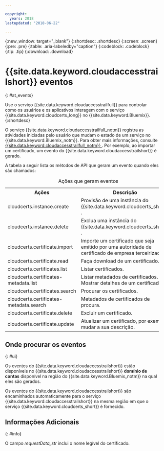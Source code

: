 ```yaml
---

copyright:
  years: 2018
lastupdated: "2018-06-22"

---
```


{:new_window: target="_blank"}
{:shortdesc: .shortdesc}
{:screen: .screen}
{:pre: .pre}
{:table: .aria-labeledby="caption"}
{:codeblock: .codeblock}
{:tip: .tip}
{:download: .download}


# {{site.data.keyword.cloudaccesstrailshort}}  eventos  
{: #at_events}

Use o serviço {{site.data.keyword.cloudaccesstrailfull}} para controlar como os usuários e os aplicativos interagem com
o serviço {{site.data.keyword.cloudcerts_long}} no {{site.data.keyword.Bluemix}}.
{:shortdesc}

O serviço {{site.data.keyword.cloudaccesstrailfull_notm}} registra as atividades iniciadas pelo usuário que mudam
o estado de um serviço no {{site.data.keyword.Bluemix_notm}}. Para obter mais informações, consulte  [ {{site.data.keyword.cloudaccesstrailfull_notm}} ](/docs/services/cloud-activity-tracker/index.html#getting-started-with-cla). Por
exemplo, ao importar um certificado, um evento do {{site.data.keyword.cloudaccesstrailshort}} é gerado.

A tabela a seguir lista os métodos de API que geram um evento quando eles são chamados:

<table>
  <caption>Ações que geram eventos</caption>
  <tr>
    <th>Ações</th>
	  <th>Descrição</th>
  </tr>
  <tr>
    <td>cloudcerts.instance.create</td>
	  <td>Provisão de uma instância do  {{site.data.keyword.cloudcerts_short}} .</td>
  </tr>
  <tr>
    <td>cloudcerts.instance.delete</td>
	  <td>Exclua uma instância do  {{site.data.keyword.cloudcerts_short}} .</td>
  </tr>
  <tr>
    <td>cloudcerts.certificate.import</td>
	  <td>Importe um certificado que seja emitido por uma autoridade de certificado de empresa terceirizada.</td>
  </tr>
  <tr>
    <td>cloudcerts.certificate.read</td>
	  <td>Faça download de um certificado.</td>
  </tr>
  <tr>
    <td>cloudcerts.certificates.list</td>
	  <td>Listar certificados.</td>
  </tr>
  <tr>
    <td>cloudcerts.certificates-metadata.list</td>
	  <td>Listar metadados de certificados. Mostrar detalhes de um certificado.</td>
  </tr>
  <tr>
    <td>cloudcerts.certificates.search</td>
	  <td>Procurar os certificados.</td>
  </tr>
  <tr>
    <td>cloudcerts.certificates-metadata.search</td>
	  <td>Metadados de certificados de procura.</td>
  </tr>
  <tr>
    <td>cloudcerts.certificate.delete</td>
	  <td>Excluir um certificado.</td>
  </tr>
  <tr>
    <td>cloudcerts.certificate.update</td>
	  <td>Atualizar um certificado, por exemplo, mudar a sua descrição.</td>
  </tr>
</table>


 	
 


## Onde procurar os eventos
{: #ui}

Os eventos do {{site.data.keyword.cloudaccesstrailshort}} estão disponíveis no
{{site.data.keyword.cloudaccesstrailshort}} **domínio de contas** disponível na região do
{{site.data.keyword.Bluemix_notm}} na qual eles são gerados.

Os eventos do {{site.data.keyword.cloudaccesstrailshort}} são encaminhados automaticamente para o serviço
{{site.data.keyword.cloudaccesstrailshort}} na mesma região em que o serviço {{site.data.keyword.cloudcerts_short}}
é fornecido.


## Informações Adicionais
{: #info}

O campo *requestData_str* inclui o nome legível do certificado.



